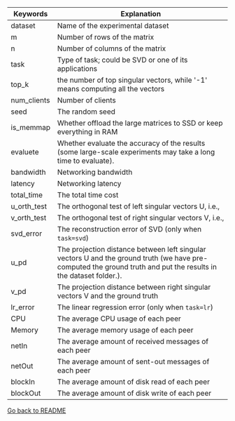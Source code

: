 | Keywords    | Explanation                                                                                                                                                      |
| ----------- | ---------------------------------------------------------------------------------------------------------------------------------------------------------------- |
| dataset     | Name of the experimental dataset                                                                                                                                |
| m           | Number of rows of the matrix                                                                                                                                     |
| n           | Number of columns of the matrix                                                                                                                                  |
| task        | Type of task; could be SVD or one of its applications                                                                                                            |
| top_k       | the number of top singular vectors, while '-1' means computing all the vectors                                                                                   |
| num_clients | Number of clients                                                                                                                                                |
| seed        | The random seed                                                                                                                                                  |
| is_memmap   | Whether offload the large matrices to SSD or keep everything in RAM                                                                                  |
| evaluete    | Whether evaluate the accuracy of the results (some large-scale experiments may take a long time to evaluate).                                                    |
| bandwidth   | Networking bandwidth                                                                                                                                             |
| latency     | Networking latency                                                                                                                                               |
| total_time  | The total time cost                                                                                                                                              |
| u_orth_test | The orthogonal test of left singular vectors U, i.e., ||UU^T-I||                                                                                                 |
| v_orth_test | The orthogonal test of right singular vectors V, i.e., ||VV^T-I||                                                                                                |
| svd_error   | The reconstruction error of SVD (only when `task=svd`)                                                                                                           |
| u_pd        | The projection distance between left singular vectors U and the ground truth (we have pre-computed the ground truth and put the results in the dataset folder.). |
| v_pd        | The projection distance between right singular vectors V and the ground truth                                                                                    |
| lr_error    | The linear regression error (only when `task=lr`)                                                                                                                |
| CPU         | The average CPU usage of each peer                                                                                                                          |
| Memory      | The average memory usage of each peer                                                                                                                       |
| netIn       | The average amount of received messages of each peer                                                                                                        |
| netOut      | The average amount of sent-out messages of each peer                                                                                                        |
| blockIn     | The average amount of disk read of each peer                                                                                                                |
| blockOut    | The average amount of disk write of each peer                                                                                                               |

[Go back to README](../README.md)